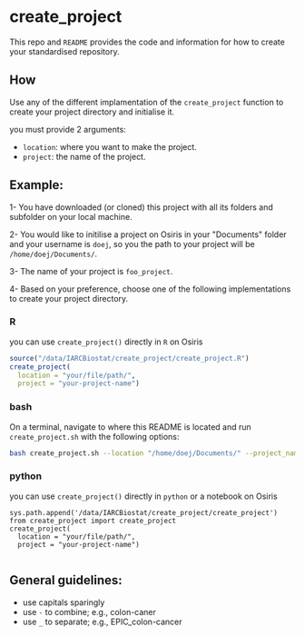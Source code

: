 # create_project

This repo and `README` provides the code and information for how to create your standardised repository.

## How
Use any of the different implamentation of the `create_project` function to create your project directory and initialise it. 
  
you must provide 2 arguments:  
  * `location`: where you want to make the project.
  * `project`: the name of the project.
  
## Example:

1- You have downloaded (or cloned) this project with all its folders and subfolder on your local machine.

2- You would like to initilise a project on Osiris in your "Documents" folder and your username is `doej`, so you the path to your project will be `/home/doej/Documents/`.

3- The name of your project is `foo_project`.

4- Based on your preference, choose one of the following implementations to create your project directory.
  

### R 
you can use `create_project()` directly in `R` on Osiris
```R
source("/data/IARCBiostat/create_project/create_project.R")
create_project(
  location = "your/file/path/",
  project = "your-project-name")
```
### bash
On a terminal, navigate to where this README is located and run `create_project.sh` with the following options:
```bash
bash create_project.sh --location "/home/doej/Documents/" --project_name "foo_project"
```

  ### python 
  you can use `create_project()` directly in `python` or a notebook on Osiris
```
sys.path.append('/data/IARCBiostat/create_project/create_project')
from create_project import create_project
create_project(
  location = "your/file/path/",
  project = "your-project-name")
  
```

## General guidelines:
  * use capitals sparingly
  * use `-` to combine; e.g., colon-caner
  * use `_` to separate; e.g., EPIC_colon-cancer

